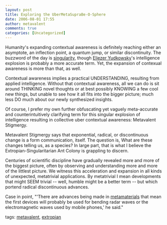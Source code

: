 ```yaml
---
layout: post
title: Exploring the UberMetaSupraBe-O-Sphere
date: 2006-08-01 17:55
author: metavalent
comments: true
categories: [Uncategorized]
---
```

Humanity's expanding contextual awareness is definitely reaching either an asymptote, an inflection point, a quantum jump, or similar discontinuity.  The buzzword of the day is <a href="http://mindstalk.net/vinge/vinge-sing.html">singularity</a>, though <a href="http://yudkowsky.net/">Eliezer Yudkowsky</a>'s intelligence explosion is probably a more accurate term.  Yet, the expansion of contexual awareness is more than that, as well.

Contextual awareness implies a practical UNDERSTANDING, resulting from applied intelligence.  Without that contextual awareness, all we can do is sit around THINKING novel thoughts or at best possibly KNOWING a few cool new things, but unable to see how it all fits into the bigger picture; much less DO much about our newly synthesized insights.

Of course, I prefer my own further obfuscating yet vaguely meta-accurate and counterintuitively clarifying term for this singular explosion of intelligence resulting in collective uber contextual awareness: Metavalent Stigmergy.

Metavalent Stigmergy says that exponential, radical, or discontinuous change is a form communication, itself.  The question is, What are these changes telling us, as a species?  In large part, that is what I believe the Extropian-Singularitarian Ant Colony is grappling to discern.

Centuries of scientific discipline have gradually revealed more and more of the biggest picture, often by observing and understanding more and more of the littlest picture.  We witness this acceleration and expansion in all kinds of unexpected, metatrivial applications.  By metatrivial I mean developments that might SEEM trivial -- well, humble might be a better term -- but which portend radical discontinuous advances.

Case in point, "'There are advances being made in <a href="http://news.yahoo.com/s/nm/20060731/ts_nm/science_invisible_dc">metamaterials</a> that mean the first devices will probably be used for bending radar waves or the electromagnetic waves used by mobile phones,' he said."
<!-- Tags -->

tags: <a href="http://del.icio.us/metavalent" rel="tag">metavalent</a>, <a href="http://del.icio.us/metavalent/extropian" rel="tag">extropian</a>
<!-- //End Tags -->
